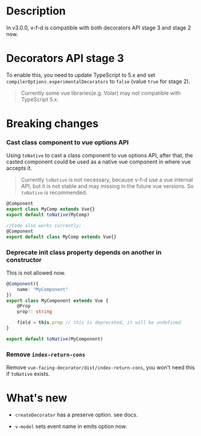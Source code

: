 # Description

In v3.0.0, v-f-d is compatible with both decorators API stage 3 and stage 2 now.

# Decorators API stage 3

To enable this, you need to update TypeScript to 5.x and set `compilerOptions.experimentalDecorators` to `false` (value `true` for stage 2). 

> Currently some vue libraries(e.g. Volar) may not compatible with TypeScript 5.x.

# Breaking changes

### Cast class component to vue options API

Using `toNative` to cast a class component to vue options API, after that, the casted component could be used as a native vue component in where vue accepts it.

> Currently `toNative` is not necessary, because v-f-d use a vue internal API, but it is not stable and may missing in the future vue versions. So `toNative` is recommended.

```typescript
@Component
export class MyComp extends Vue{}
export default toNative(MyComp)

//Code also works currently:
@Component
export default class MyComp extends Vue{}
```

### Deprecate init class property depends on another in constructor

This is not allowed now.
```typescript
@Component({
    name: "MyComponent"
})
export class MyComponent extends Vue {
    @Prop
    prop!: string

    field = this.prop // this is deprecated, it will be undefined
}

export default toNative(MyComponent)
```

### Remove `index-return-cons`

Remove `vue-facing-decorator/dist/index-return-cons`, you won't need this if `toNative` exists.

# What's new

* `createDecorator` has a preserve option. see docs.

* `v-model` sets event name in emits option now.


